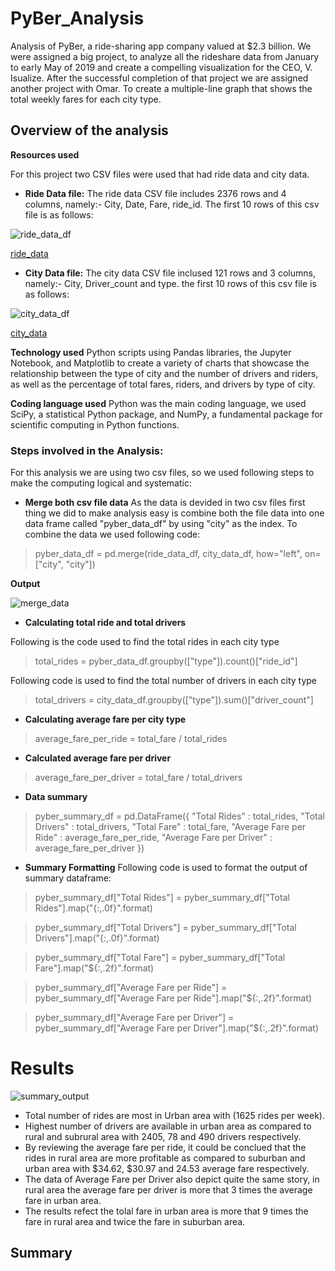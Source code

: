# PyBer_Analysis
Analysis of PyBer, a ride-sharing app company valued at $2.3 billion. We were assigned a big project, to analyze all the rideshare data from January to early May of 2019 and create a compelling visualization for the CEO, V. Isualize. After the successful completion of that project we are assigned another project with Omar. To create a multiple-line graph that shows the total weekly fares for each city type.


## Overview of the analysis
**Resources used**

For this project two CSV files were used that had ride data and city data. 
- **Ride Data file:** The ride data CSV file includes 2376 rows and 4 columns, namely:- City, Date, Fare, ride_id. The first 10 rows of this csv file is as follows:

![ride_data_df](https://user-images.githubusercontent.com/111251560/192709610-b64fcdb0-2e8d-48c7-8b69-d0d988ee2821.png)

[ride_data](/Resources/ride_data.csv)

- **City Data file:** The city data CSV file inclused 121 rows and 3 columns, namely:- City, Driver_count and type. the first 10 rows of this csv file is as follows:

![city_data_df](https://user-images.githubusercontent.com/111251560/192710289-c5414575-76cc-4ce3-bde8-4eedc1207ae6.png)

[city_data](/Resources/city_data.csv)

**Technology used** 
Python scripts using Pandas libraries, the Jupyter Notebook, and Matplotlib to create a variety of charts that showcase the relationship between the type of city and the number of drivers and riders, as well as the percentage of total fares, riders, and drivers by type of city.

**Coding language used** 
Python was the main coding language, we used SciPy, a statistical Python package, and NumPy, a fundamental package for scientific computing in Python functions.

### Steps involved in the Analysis:
For this analysis we are using two csv files, so we used following steps to make the computing logical and systematic:
- **Merge both csv file data** As the data is devided in two csv files first thing we did to make analysis easy is combine both the file data into one data frame called "pyber_data_df" by using "city" as the index. To combine the data we used following code:
> pyber_data_df = pd.merge(ride_data_df, city_data_df, how="left", on=["city", "city"])

**Output**

![merge_data](https://user-images.githubusercontent.com/111251560/192822373-a7be02a2-0a2f-46f4-945f-84e735c794ff.png)

- **Calculating total ride and total drivers**

Following is the code used to find the total rides in each city type

> total_rides = pyber_data_df.groupby(["type"]).count()["ride_id"]

Following code is used to find the total number of drivers in each city type

> total_drivers = city_data_df.groupby(["type"]).sum()["driver_count"]

- **Calculating average fare per city type**
> average_fare_per_ride = total_fare / total_rides

- **Calculated average fare per driver**
> average_fare_per_driver = total_fare / total_drivers

- **Data summary**
> pyber_summary_df = pd.DataFrame({
>                                "Total Rides" : total_rides,
>                                "Total Drivers" : total_drivers,
>                                "Total Fare" : total_fare,
>                                "Average Fare per Ride" : average_fare_per_ride,
>                                "Average Fare per Driver" : average_fare_per_driver
>                                })

- **Summary Formatting**
Following code is used to format the output of summary dataframe:

> pyber_summary_df["Total Rides"] = pyber_summary_df["Total Rides"].map("{:,.0f}".format)

> pyber_summary_df["Total Drivers"] = pyber_summary_df["Total Drivers"].map("{:,.0f}".format)

> pyber_summary_df["Total Fare"] = pyber_summary_df["Total Fare"].map("${:,.2f}".format)

> pyber_summary_df["Average Fare per Ride"] = pyber_summary_df["Average Fare per Ride"].map("${:,.2f}".format)

> pyber_summary_df["Average Fare per Driver"] = pyber_summary_df["Average Fare per Driver"].map("${:,.2f}".format)

# Results

![summary_output](https://user-images.githubusercontent.com/111251560/192925316-73a6e9b6-5004-49cd-9f7e-ab20021d584e.png)

- Total number of rides are most in Urban area with (1625 rides per week).
- Highest number of drivers are available in urban area as compared to rural and subrural area with 2405, 78 and 490 drivers respectively.
- By reviewing the average fare per ride, it could be conclued that the rides in rural area are more profitable as compared to suburban and urban area with $34.62, $30.97 and 24.53 average fare respectively.
- The data of Average Fare per Driver also depict quite the same story, in rural area the average fare per driver is more that 3 times the average fare in urban area.
- The results refect the tolal fare in urban area is more that 9 times the fare in rural area and twice the fare in suburban area. 





## Summary
